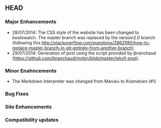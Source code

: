 ## HEAD

### Major Enhancements

  * 28/07/2014: The CSS style of the website has been changed to bootswatch. The master branch was replaced by the version2.0 branch (following this http://stackoverflow.com/questions/2862590/how-to-replace-master-branch-in-git-entirely-from-another-branch).
  * 29/07/2014: Generation of post using the script provided by jbranchaud (https://github.com/jbranchaud/mybin/blob/master/jekyll-post).

### Minor Enahncements
  * The Markdown interpreter was changed from Maruku to Kramdown (#1)

### Bug Fixes

### Site Enhancements

### Compatibility updates

